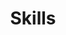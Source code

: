 ---
widget: featurette # As of v5.8-dev, 'featurette' is renamed 'features'
headless: true  # This file represents a page section.

# Put Your Section Options Here (title, background, etc.) ...
title: Skills
subtitle:
weight: 15 # The position of section on page

# Showcase personal skills or business features.
# Add/remove as many `feature` blocks below as you like.
# For available icons, see: https://wowchemy.com/docs/page-builder/#icons
feature:

  - icon: custom/java
    icon_pack: custom
    name: Java
    description: 90%

  - icon: custom/spring
    icon_pack: custom
    name: Spring
    description: 80%

  - icon: github
    icon_pack: fab
    name: github
    description: 70%

---